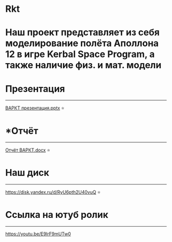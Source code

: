 # Rkt
# Наш проект представляет из себя моделирование полёта Аполлона 12 в игре Kerbal Space Program, а также наличие физ. и мат. модели
# Презентация
____
[ВАРКТ презентация.pptx](https://github.com/Shah29py/Rkt/files/13783331/default.pptx)
:star:

# *Отчёт
____
[Отчёт ВАРКТ.docx](https://github.com/Shah29py/Rkt/files/13783341/default.docx)
:star:

# Наш диск
____
https://disk.yandex.ru/d/RyU6pth2U40vuQ
:star:

# Ссылка на ютуб ролик
____
https://youtu.be/E9lrF9mUTw0
